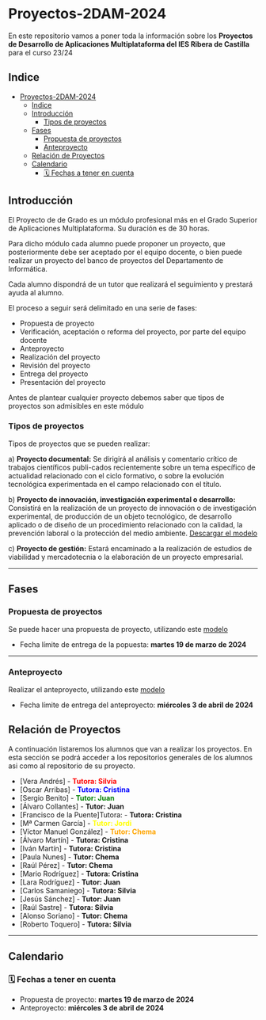 # Proyectos-2DAM-2024

En este repositorio vamos a poner toda la información sobre los **Proyectos de Desarrollo de Aplicaciones Multiplataforma del IES Ribera de Castilla** para el curso 23/24

## Indice

- [Proyectos-2DAM-2024](#proyectos-2dam-2024)
  - [Indice](#indice)
  - [Introducción](#introducci%C3%B3n)
    - [Tipos de proyectos](#tipos-de-proyectos)
  - [Fases](#fases)
    - [Propuesta de proyectos](#propuesta-de-proyectos)
    - [Anteproyecto](#Anteproyecto)
  - [Relación de Proyectos](#relaci%C3%B3n-de-proyectos)
  - [Calendario](#calendario)
    - [🗓️ Fechas a tener en cuenta](#%EF%B8%8F-fechas-a-tener-en-cuenta)

## Introducción

El Proyecto de de Grado es un módulo profesional más en el Grado Superior de Aplicaciones Multiplataforma. Su duración es de 30 horas.

Para dicho módulo cada alumno puede proponer un proyecto, que posteriormente debe ser aceptado por el equipo docente, o bien puede realizar un proyecto del banco de proyectos del Departamento de Informática.

Cada alumno dispondrá de un tutor que realizará el seguimiento y prestará ayuda al alumno.

El proceso a seguir será delimitado en una serie de fases:

- Propuesta de proyecto
- Verificación, aceptación o reforma del proyecto, por parte del equipo docente
- Anteproyecto
- Realización del proyecto
- Revisión del proyecto
- Entrega del proyecto
- Presentación del proyecto

Antes de plantear cualquier proyecto debemos saber que tipos de proyectos son admisibles en este módulo

### Tipos de proyectos

Tipos de proyectos que se pueden realizar:

a) **Proyecto documental:** Se dirigirá al análisis y comentario crítico de trabajos científicos publi-cados recientemente sobre un tema específico de actualidad relacionado con el ciclo formativo, o sobre la evolución tecnológica experimentada en el campo relacionado con el título. 

b) **Proyecto de innovación, investigación experimental o desarrollo:** Consistirá en la realización de un proyecto de innovación o de investigación experimental, de producción de un objeto tecnológico, de desarrollo aplicado o de diseño de un procedimiento relacionado con la calidad, la prevención laboral o la protección del medio ambiente. [Descargar el modelo](Proyecto-EsquemaMemoriaDAM-Desarrollo_24.docx)

c) **Proyecto de gestión:** Estará encaminado a la realización de estudios de viabilidad y mercadotecnia o la elaboración de un proyecto empresarial. 

---

## Fases

### Propuesta de proyectos

Se puede hacer una propuesta de proyecto, utilizando este [modelo](Proyecto-Propuesta_24.doc)

- Fecha límite de entrega de la popuesta: **martes 19 de marzo de 2024**

---
### Anteproyecto

Realizar el anteproyecto, utilizando este [modelo](Proyecto-EsquemaAnteproyecto_24.docx)

- Fecha límite de entrega del anteproyecto: **miércoles 3 de abril de 2024**


## Relación de Proyectos

A continuación listaremos los alumnos que van a realizar los proyectos. En esta sección se podrá acceder a los repositorios generales de los alumnos asi como al repositorio de su proyecto.

- [Vera Andrés] - <span style="color:red">**Tutora: Silvia**</span>
- [Oscar Arribas] - <span style="color:blue">**Tutora: Cristina**</span>
- [Sergio Benito] - <span style="color:green">**Tutor: Juan**</span>
- [Álvaro Collantes] - **Tutor: Juan** 
- [Francisco de la Puente]Tutora: - **Tutora: Cristina**
- [Mª Carmen García] - <span style="color:yellow">**Tutor: Jordi**</span>
- [Víctor Manuel González] - <span style="color:orange">**Tutor: Chema**</span>
- [Álvaro Martín] - **Tutora: Cristina** 
- [Iván Martín] - **Tutora: Cristina**
- [Paula Nunes] - **Tutor: Chema**
- [Raúl Pérez] - **Tutor: Chema**
- [Mario Rodríguez] - **Tutora: Cristina**
- [Lara Rodríguez] - **Tutor: Juan**
- [Carlos Samaniego] - **Tutora: Silvia**
- [Jesús Sánchez] - **Tutor: Juan** 
- [Raúl Sastre] - **Tutora: Silvia**
- [Alonso Soriano] - **Tutor: Chema**
- [Roberto Toquero] - **Tutora: Silvia**

---

## Calendario

### 🗓️ Fechas a tener en cuenta

- Propuesta de proyecto: **martes 19 de marzo de 2024**
- Anteproyecto: **miércoles 3 de abril de 2024**
